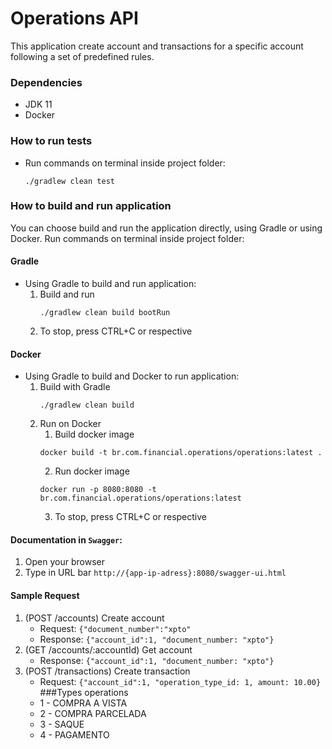 Operations API
=================

This application create account and transactions for a specific account following a set of
predefined rules.

### Dependencies
* JDK 11
* Docker

### How to run tests
* Run commands on terminal inside project folder:
    ```
    ./gradlew clean test
    ```
    
### How to build and run application
You can choose build and run the application directly, using Gradle or using Docker. 
Run commands on terminal inside project folder:

#### Gradle
* Using Gradle to build and run application:
    1. Build and run
        ```
        ./gradlew clean build bootRun
        ```
    2. To stop, press CTRL+C or respective
#### Docker
* Using Gradle to build and Docker to run application:
    1. Build with Gradle
        ```
        ./gradlew clean build
       ```
    2. Run on Docker
        1. Build docker image
        ```
        docker build -t br.com.financial.operations/operations:latest .
        ```
       2. Run docker image
        ```
        docker run -p 8080:8080 -t br.com.financial.operations/operations:latest
        ```
       3. To stop, press CTRL+C or respective    

#### Documentation in `Swagger`:
1. Open your browser 
2. Type in URL bar `http://{app-ip-adress}:8080/swagger-ui.html`

#### Sample Request

1. (POST /accounts) Create account 
    - Request: `{"document_number":"xpto"`
    - Response: `{"account_id":1, "document_number: "xpto"}`
2. (GET /accounts/:accountId) Get account
    - Response: `{"account_id":1, "document_number: "xpto"}`
3. (POST /transactions) Create transaction
    - Request: `{"account_id":1, "operation_type_id: 1, amount: 10.00}`
###Types operations    
    - 1 - COMPRA A VISTA
    - 2 - COMPRA PARCELADA
    - 3 - SAQUE
    - 4 - PAGAMENTO
